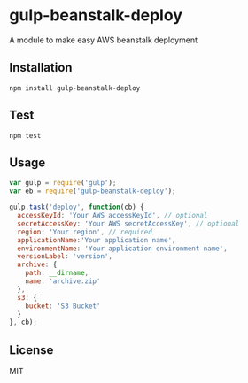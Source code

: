 gulp-beanstalk-deploy
=====

A module to make easy AWS beanstalk deployment

## Installation
`npm install gulp-beanstalk-deploy`

## Test
`npm test`

## Usage
```javascript
var gulp = require('gulp');
var eb = require('gulp-beanstalk-deploy');

gulp.task('deploy', function(cb) {
  accessKeyId: 'Your AWS accessKeyId', // optional
  secretAccessKey: 'Your AWS secretAccessKey', // optional
  region: 'Your region', // required
  applicationName:'Your application name',
  environmentName: 'Your application environment name',
  versionLabel: 'version',
  archive: {
    path: __dirname,
    name: 'archive.zip'
  },
  s3: {
    bucket: 'S3 Bucket'
  }
}, cb);
```

## License
MIT
